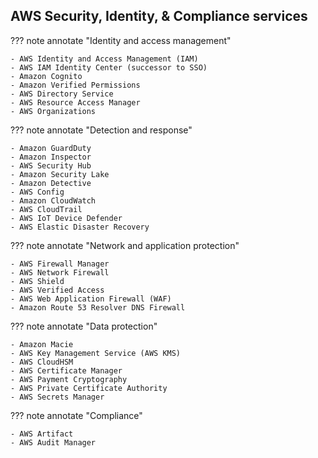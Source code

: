 ## AWS Security, Identity, & Compliance services

??? note annotate "Identity and access management"

    - AWS Identity and Access Management (IAM)
    - AWS IAM Identity Center (successor to SSO)
    - Amazon Cognito
    - Amazon Verified Permissions
    - AWS Directory Service
    - AWS Resource Access Manager
    - AWS Organizations

<!-- end -->


??? note annotate "Detection and response"

    - Amazon GuardDuty
    - Amazon Inspector
    - AWS Security Hub
    - Amazon Security Lake
    - Amazon Detective
    - AWS Config
    - Amazon CloudWatch
    - AWS CloudTrail
    - AWS IoT Device Defender
    - AWS Elastic Disaster Recovery

<!-- end -->


??? note annotate "Network and application protection"

    - AWS Firewall Manager
    - AWS Network Firewall
    - AWS Shield
    - AWS Verified Access
    - AWS Web Application Firewall (WAF)
    - Amazon Route 53 Resolver DNS Firewall

<!-- end -->


??? note annotate "Data protection"

    - Amazon Macie
    - AWS Key Management Service (AWS KMS)
    - AWS CloudHSM
    - AWS Certificate Manager
    - AWS Payment Cryptography
    - AWS Private Certificate Authority
    - AWS Secrets Manager

<!-- end -->


??? note annotate "Compliance"

    - AWS Artifact
    - AWS Audit Manager

<!-- end -->
